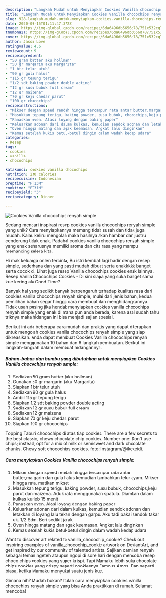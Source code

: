 ```yaml
---
description: "Langkah Mudah untuk Menyiapkan Cookies Vanilla chocochips renyah simple Anti Gagal"
title: "Langkah Mudah untuk Menyiapkan Cookies Vanilla chocochips renyah simple Anti Gagal"
slug: 928-langkah-mudah-untuk-menyiapkan-cookies-vanilla-chocochips-renyah-simple-anti-gagal
date: 2020-09-15T01:11:47.372Z
image: https://img-global.cpcdn.com/recipes/6da6496db5656d78/751x532cq70/cookies-vanilla-chocochips-renyah-simple-foto-resep-utama.jpg
thumbnail: https://img-global.cpcdn.com/recipes/6da6496db5656d78/751x532cq70/cookies-vanilla-chocochips-renyah-simple-foto-resep-utama.jpg
cover: https://img-global.cpcdn.com/recipes/6da6496db5656d78/751x532cq70/cookies-vanilla-chocochips-renyah-simple-foto-resep-utama.jpg
author: Jason Love
ratingvalue: 4.6
reviewcount: 9
recipeingredient:
- "50 gram butter aku hollman"
- "50 gr margarin aku Margarita"
- "1 btr telur utuh"
- "90 gr gula halus"
- "115 gr tepung terigu"
- "1/2 sdt baking powder double acting"
- "12 gr susu bubuk full cream"
- "12 gr maizena"
- "70 gr keju chedar parut"
- "100 gr chocochips"
recipeinstructions:
- "Mikser dengan speed rendah hingga tercampur rata antar butter,margarin dan gula halus kemudian tambahkan telur ayam. Mikser hingga rata. matikan mikset"
- "Masukkan tepung terigu, baking powder, susu bubuk, chocochips,keju parut dan maizena. Aduk rata menggunakan spatula. Diamkan dalam kulkas kurleb 15 menit"
- "Panaskan oven. Alasi loyang dengan baking paper"
- "Keluarkan adonan dari dalam kulkas, kemudian sendok adonan dan letakkan di loyang lalu tekan dengan garpu. Aku tadi pakai sendok takar uk. 1/2 Sdm. Beri sedikit jarak"
- "Oven hingga matang dan agak keemasan. Angkat lalu dinginkan"
- "Kemas setelah kukis betul-betul dingin dalam wadah kedap udara"
categories:
- Resep
tags:
- cookies
- vanilla
- chocochips

katakunci: cookies vanilla chocochips 
nutrition: 230 calories
recipecuisine: Indonesian
preptime: "PT13M"
cooktime: "PT31M"
recipeyield: "3"
recipecategory: Dinner

---
```



![Cookies Vanilla chocochips renyah simple](https://img-global.cpcdn.com/recipes/6da6496db5656d78/751x532cq70/cookies-vanilla-chocochips-renyah-simple-foto-resep-utama.jpg)

Sedang mencari inspirasi resep cookies vanilla chocochips renyah simple yang unik? Cara menyiapkannya memang tidak susah dan tidak juga mudah. Kalau keliru mengolah maka hasilnya akan hambar dan justru cenderung tidak enak. Padahal cookies vanilla chocochips renyah simple yang enak seharusnya memiliki aroma dan cita rasa yang mampu memancing selera kita.

Hi mak keluarga onlen tercinta, Bu istri kembali lagi hadir dengan resep simple, sederhana dan yang pasti mudah dibuat serta enakkkkk banget serta cocok di. Lihat juga resep Vanilla chocochips cookies enak lainnya. Resep Vanila Chocochips Cookies - Di sini siapa yang suka banget sama kue kering ala Good Time?

Banyak hal yang sedikit banyak berpengaruh terhadap kualitas rasa dari cookies vanilla chocochips renyah simple, mulai dari jenis bahan, kedua pemilihan bahan segar hingga cara membuat dan menghidangkannya. Tidak usah pusing jika hendak menyiapkan cookies vanilla chocochips renyah simple yang enak di mana pun anda berada, karena asal sudah tahu triknya maka hidangan ini bisa menjadi sajian spesial.


Berikut ini ada beberapa cara mudah dan praktis yang dapat diterapkan untuk mengolah cookies vanilla chocochips renyah simple yang siap dikreasikan. Anda dapat membuat Cookies Vanilla chocochips renyah simple menggunakan 10 bahan dan 6 langkah pembuatan. Berikut ini langkah-langkah dalam membuat hidangannya.

<!--inarticleads1-->

##### Bahan-bahan dan bumbu yang dibutuhkan untuk menyiapkan Cookies Vanilla chocochips renyah simple:

1. Sediakan 50 gram butter (aku hollman)
1. Gunakan 50 gr margarin (aku Margarita)
1. Siapkan 1 btr telur utuh
1. Sediakan 90 gr gula halus
1. Ambil 115 gr tepung terigu
1. Siapkan 1/2 sdt baking powder double acting
1. Sediakan 12 gr susu bubuk full cream
1. Sediakan 12 gr maizena
1. Siapkan 70 gr keju chedar, parut
1. Siapkan 100 gr chocochips


Topping Taburi chocochips di atas tiap cookies. There are a few secrets to the best classic, chewy chocolate chip cookies. Number one: Don&#39;t use chips; instead, opt for a mix of milk or semisweet and dark chocolate chunks. Chewy soft chocochips cookies. foto: Instagram/@ikekeidi. 

<!--inarticleads2-->

##### Cara menyiapkan Cookies Vanilla chocochips renyah simple:

1. Mikser dengan speed rendah hingga tercampur rata antar butter,margarin dan gula halus kemudian tambahkan telur ayam. Mikser hingga rata. matikan mikset
1. Masukkan tepung terigu, baking powder, susu bubuk, chocochips,keju parut dan maizena. Aduk rata menggunakan spatula. Diamkan dalam kulkas kurleb 15 menit
1. Panaskan oven. Alasi loyang dengan baking paper
1. Keluarkan adonan dari dalam kulkas, kemudian sendok adonan dan letakkan di loyang lalu tekan dengan garpu. Aku tadi pakai sendok takar uk. 1/2 Sdm. Beri sedikit jarak
1. Oven hingga matang dan agak keemasan. Angkat lalu dinginkan
1. Kemas setelah kukis betul-betul dingin dalam wadah kedap udara


Want to discover art related to vanilla_chocochip_cookie? Check out inspiring examples of vanilla_chocochip_cookie artwork on DeviantArt, and get inspired by our community of talented artists. Sajikan camilan renyah sebagai teman ngeteh ataupun ngopi di sore hari dengan mencoba resep choco chips cookies yang super krispi. Tapi Mamaku lebih suka chocolate chips cookies yang crispy seperti cookiesnya Famous Amos. Dan seperti biasa, ketika Mamaku menyukai suatu jenis kue. 

Gimana nih? Mudah bukan? Itulah cara menyiapkan cookies vanilla chocochips renyah simple yang bisa Anda praktikkan di rumah. Selamat mencoba!
